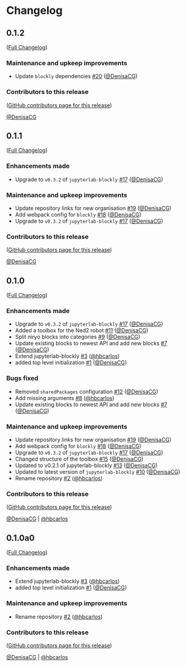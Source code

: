 # Changelog

<!-- <START NEW CHANGELOG ENTRY> -->

## 0.1.2

([Full Changelog](https://github.com/jupyter-robotics/jupyterlab-niryo-one/compare/v0.1.1...79d541e2491eecc8d6f5a243a7a37be39d6599f4))

### Maintenance and upkeep improvements

- Update `blockly` dependencies [#20](https://github.com/jupyter-robotics/jupyterlab-niryo-one/pull/20) ([@DenisaCG](https://github.com/DenisaCG))

### Contributors to this release

([GitHub contributors page for this release](https://github.com/jupyter-robotics/jupyterlab-niryo-one/graphs/contributors?from=2024-08-22&to=2024-08-28&type=c))

[@DenisaCG](https://github.com/search?q=repo%3Ajupyter-robotics%2Fjupyterlab-niryo-one+involves%3ADenisaCG+updated%3A2024-08-22..2024-08-28&type=Issues)

<!-- <END NEW CHANGELOG ENTRY> -->

## 0.1.1

([Full Changelog](https://github.com/jupyter-robotics/jupyterlab-niryo-one/compare/3068f41cad5f9ef8a5c512fc2a3cc97fcb9ed38b...f2a531419800069c0dbf1d4b033f554bd38aba4f))

### Enhancements made

- Upgrade to `v0.3.2` of `jupyterlab-blockly` [#17](https://github.com/jupyter-robotics/jupyterlab-niryo-one/pull/17) ([@DenisaCG](https://github.com/DenisaCG))

### Maintenance and upkeep improvements

- Update repository links for new organisation [#19](https://github.com/jupyter-robotics/jupyterlab-niryo-one/pull/19) ([@DenisaCG](https://github.com/DenisaCG))
- Add webpack config for `blockly` [#18](https://github.com/jupyter-robotics/jupyterlab-niryo-one/pull/18) ([@DenisaCG](https://github.com/DenisaCG))
- Upgrade to `v0.3.2` of `jupyterlab-blockly` [#17](https://github.com/jupyter-robotics/jupyterlab-niryo-one/pull/17) ([@DenisaCG](https://github.com/DenisaCG))

### Contributors to this release

([GitHub contributors page for this release](https://github.com/jupyter-robotics/jupyterlab-niryo-one/graphs/contributors?from=2024-08-21&to=2024-08-22&type=c))

[@DenisaCG](https://github.com/search?q=repo%3Ajupyter-robotics%2Fjupyterlab-niryo-one+involves%3ADenisaCG+updated%3A2024-08-21..2024-08-22&type=Issues)

## 0.1.0

([Full Changelog](https://github.com/jupyter-robotics/jupyterlab-niryo-one/compare/99737a8b11ccf7be67c38c6cf5710df46b5abb95...f2a531419800069c0dbf1d4b033f554bd38aba4f))

### Enhancements made

- Upgrade to `v0.3.2` of `jupyterlab-blockly` [#17](https://github.com/jupyter-robotics/jupyterlab-niryo-one/pull/17) ([@DenisaCG](https://github.com/DenisaCG))
- Added a toolbox for the Ned2 robot [#11](https://github.com/jupyter-robotics/jupyterlab-niryo-one/pull/11) ([@DenisaCG](https://github.com/DenisaCG))
- Split niryo blocks into categories [#9](https://github.com/jupyter-robotics/jupyterlab-niryo-one/pull/9) ([@DenisaCG](https://github.com/DenisaCG))
- Update existing blocks to newest API and add new blocks [#7](https://github.com/jupyter-robotics/jupyterlab-niryo-one/pull/7) ([@DenisaCG](https://github.com/DenisaCG))
- Extend jupyterlab-blockly [#3](https://github.com/jupyter-robotics/jupyterlab-niryo-one/pull/3) ([@hbcarlos](https://github.com/hbcarlos))
- added top level initialization  [#1](https://github.com/jupyter-robotics/jupyterlab-niryo-one/pull/1) ([@DenisaCG](https://github.com/DenisaCG))

### Bugs fixed

- Removed `sharedPackages` configuration [#12](https://github.com/jupyter-robotics/jupyterlab-niryo-one/pull/12) ([@DenisaCG](https://github.com/DenisaCG))
- Add missing arguments [#8](https://github.com/jupyter-robotics/jupyterlab-niryo-one/pull/8) ([@hbcarlos](https://github.com/hbcarlos))
- Update existing blocks to newest API and add new blocks [#7](https://github.com/jupyter-robotics/jupyterlab-niryo-one/pull/7) ([@DenisaCG](https://github.com/DenisaCG))

### Maintenance and upkeep improvements

- Update repository links for new organisation [#19](https://github.com/jupyter-robotics/jupyterlab-niryo-one/pull/19) ([@DenisaCG](https://github.com/DenisaCG))
- Add webpack config for `blockly` [#18](https://github.com/jupyter-robotics/jupyterlab-niryo-one/pull/18) ([@DenisaCG](https://github.com/DenisaCG))
- Upgrade to `v0.3.2` of `jupyterlab-blockly` [#17](https://github.com/jupyter-robotics/jupyterlab-niryo-one/pull/17) ([@DenisaCG](https://github.com/DenisaCG))
- Changed structure of the toolbox [#15](https://github.com/jupyter-robotics/jupyterlab-niryo-one/pull/15) ([@DenisaCG](https://github.com/DenisaCG))
- Updated to v0.2.1 of jupyterlab-blockly [#13](https://github.com/jupyter-robotics/jupyterlab-niryo-one/pull/13) ([@DenisaCG](https://github.com/DenisaCG))
- Updated to latest version of `jupyterlab-blockly` [#10](https://github.com/jupyter-robotics/jupyterlab-niryo-one/pull/10) ([@DenisaCG](https://github.com/DenisaCG))
- Rename repository [#2](https://github.com/jupyter-robotics/jupyterlab-niryo-one/pull/2) ([@hbcarlos](https://github.com/hbcarlos))

### Contributors to this release

([GitHub contributors page for this release](https://github.com/jupyter-robotics/jupyterlab-niryo-one/graphs/contributors?from=2022-07-01&to=2024-08-22&type=c))

[@DenisaCG](https://github.com/search?q=repo%3Ajupyter-robotics%2Fjupyterlab-niryo-one+involves%3ADenisaCG+updated%3A2022-07-01..2024-08-22&type=Issues) | [@hbcarlos](https://github.com/search?q=repo%3Ajupyter-robotics%2Fjupyterlab-niryo-one+involves%3Ahbcarlos+updated%3A2022-07-01..2024-08-22&type=Issues)

## 0.1.0a0

([Full Changelog](https://github.com/QuantStack/jupyterlab-niryo-one/compare/99737a8b11ccf7be67c38c6cf5710df46b5abb95...fe24c8990bc7f096a90c64e4cd9fabdde176a194))

### Enhancements made

- Extend jupyterlab-blockly [#3](https://github.com/QuantStack/jupyterlab-niryo-one/pull/3) ([@hbcarlos](https://github.com/hbcarlos))
- added top level initialization  [#1](https://github.com/QuantStack/jupyterlab-niryo-one/pull/1) ([@DenisaCG](https://github.com/DenisaCG))

### Maintenance and upkeep improvements

- Rename repository [#2](https://github.com/QuantStack/jupyterlab-niryo-one/pull/2) ([@hbcarlos](https://github.com/hbcarlos))

### Contributors to this release

([GitHub contributors page for this release](https://github.com/QuantStack/jupyterlab-niryo-one/graphs/contributors?from=2022-07-01&to=2022-07-25&type=c))

[@DenisaCG](https://github.com/search?q=repo%3AQuantStack%2Fjupyterlab-niryo-one+involves%3ADenisaCG+updated%3A2022-07-01..2022-07-25&type=Issues) | [@hbcarlos](https://github.com/search?q=repo%3AQuantStack%2Fjupyterlab-niryo-one+involves%3Ahbcarlos+updated%3A2022-07-01..2022-07-25&type=Issues)

